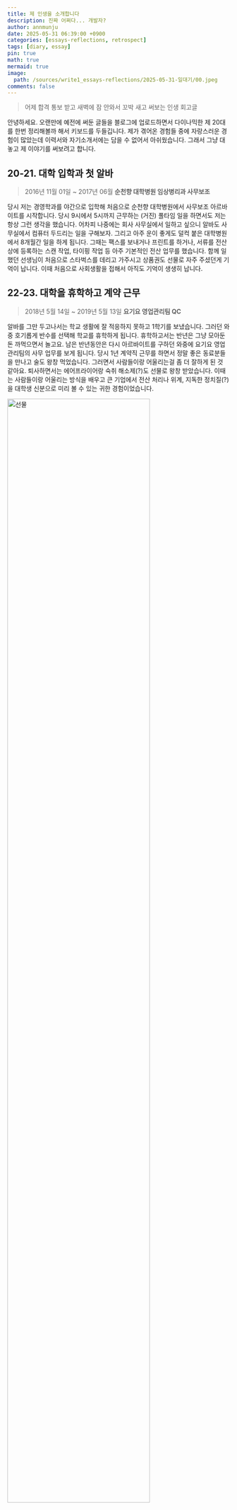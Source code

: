 ```yaml
---
title: 제 인생을 소개합니다 
description: 진짜 어쩌다... 개발자?
author: annmunju
date: 2025-05-31 06:39:00 +0900
categories: [essays-reflections, retrospect]
tags: [diary, essay]
pin: true
math: true
mermaid: true
image:
  path: /sources/write1_essays-reflections/2025-05-31-일대기/00.jpeg
comments: false
---
```


> 어제 합격 통보 받고 새벽에 잠 안와서 꼬박 새고 써보는 인생 회고글

안녕하세요. 오랜만에 예전에 써둔 글들을 블로그에 업로드하면서 다이나믹한 제 20대를 한번 정리해볼까 해서 키보드를 두들깁니다. 제가 겪어온 경험들 중에 자랑스러운 경험이 많았는데 이력서와 자기소개서에는 담을 수 없어서 아쉬웠습니다. 그래서 그냥 대놓고 제 이야기를 써보려고 합니다.

## 20-21. 대학 입학과 첫 알바

> 2016년 11월 01일 ~ 2017년 06월 **순천향 대학병원 임상병리과 사무보조**

당시 저는 경영학과를 야간으로 입학해 처음으로 순천향 대학병원에서 사무보조 아르바이트를 시작합니다. 당시 9시에서 5시까지 근무하는 (거진) 풀타임 일을 하면서도 저는 항상 그런 생각을 했습니다. 어차피 나중에는 회사 사무실에서 일하고 싶으니 알바도 사무실에서 컴퓨터 두드리는 일을 구해보자. 그리고 아주 운이 좋게도 덜컥 붙은 대학병원에서 8개월간 일을 하게 됩니다. 
그때는 팩스를 보내거나 프린트를 하거나, 서류를 전산상에 등록하는 스캔 작업, 타이핑 작업 등 아주 기본적인 전산 업무를 했습니다. 함께 일했던 선생님이 처음으로 스타벅스를 데리고 가주시고 상품권도 선물로 자주 주셨던게 기억이 납니다. 이때 처음으로 사회생활을 접해서 아직도 기억이 생생히 납니다.

## 22-23. 대학을 휴학하고 계약 근무 

> 2018년 5월 14일 ~ 2019년 5월 13일 **요기요 영업관리팀 QC**

알바를 그만 두고나서는 학교 생활에 잘 적응하지 못하고 1학기를 보냈습니다. 그러던 와중 호기롭게 반수를 선택해 학교를 휴학하게 됩니다. 휴학하고서는 반년은 그냥 모아둔 돈 까먹으면서 놀고요. 남은 반년동안은 다시 아르바이트를 구하던 와중에 요기요 영업관리팀의 사무 업무를 보게 됩니다.
당시 1년 계약직 근무를 하면서 정말 좋은 동료분들을 만나고 술도 왕창 먹었습니다. 그러면서 사람들이랑 어울리는걸 좀 더 잘하게 된 것 같아요. 퇴사하면서는 에어프라이어랑 숙취 해소제(?)도 선물로 왕창 받았습니다. 이때는 사람들이랑 어울리는 방식을 배우고 큰 기업에서 전산 처리나 위계, 지독한 정치질(?)을 대학생 신분으로 미리 볼 수 있는 귀한 경험이었습니다.

<img src="sources/write1_essays-reflections/2025-05-31-일대기/01.jpeg" alt="선물" style="width: 80%;">

## 23-24. 장기 봉사활동과 상장!

> 2019년 6월 13일 ~ 2020년 6월 28일 **아름다운가게 활동천사**

1년 계약이 만료된 후에 아직 학교로 복귀하기 전이어서 남는 시간동안 뭘 하면 좋을지 매번 고민이었는데 당시 회사를 같이 다닌 동료가 봉사활동을 추천해줘서 다니게 됩니다. 봉사가 참 좋았던게, 알바로 해본적 없는 손님 응대나 전산 업무를 다뤄볼 수 있던게 제겐 이제 와서는 많이 배우고 성장하게 되었던 경험 같습니다. 덕분에 가게서 파는 옷이나 물건들도 많이 사고 저도 가지고 있는 옷, 책 기부도 해서 재활용과 미니멀라이프의 가치를 크게 느낄 수 있었습니다. (진짜로..! 그래서 미니멀 라이프 책이랑 다큐멘터리 열심히 봤던 기억이 납니다.)

<img src="sources/write1_essays-reflections/2025-05-31-일대기/02.jpeg" alt="뱃지 인증" style="width: 60%;">

<div style="display: flex; justify-content: center; gap: 2%; align-items: flex-start;">
  <img src="sources/write1_essays-reflections/2025-05-31-일대기/03.jpeg" alt="상장1" style="height: auto;">
  <img src="sources/write1_essays-reflections/2025-05-31-일대기/04.jpeg" alt="상장2" style="height: auto;">
</div>

어릴때부터 상복은 없었는데 이땐 봉사활동으로 장학금도 타고 구청장 상장도 받아서 너무 기뻤던 해였습니다.

## 24. 방학 내내 현장실습

> 2020년 1월 2일 ~ 2020년 2월 21일 **매스씨앤지 마케팅실 실습**
> 
> 2020년 7월 ~ 2020년 8월 **SnC 경영컨설팅 실습**

학교 연계로 현장실습을 다녔습니다. 이때를 기억해보면 최악의 한해였던 것 같습니다. 기대했던 마케팅 실습은 그냥 국가 예산에서 자신들이 수주할만한 예산 목록을 기록해서 전산화하는 작업이라 단순 노동 반복이었고, 경영컨설팅 회사는 지독한 술문화를 보여준 곳이었습니다. 반항아 기질이 가득 차서는 술문화에 반항했다가 따로 불려가 술자리 내내 잔소리 들어야 했습니다. 헤헤... 결국 그 날 집에 가는길에 울면서 그만두겠다고 했는데 그 잔소리 당사자분이 사과하셔서 그냥 군말없이 두달 다녔습니다.
그래도 다니는 동안 학교를 다니며 배운 기업 분석 내용(PEST 분석 등등)을 실제로 적용해보기도 하고 그걸로 자료도 만들고 실제 공기업에 컨설팅 자료에 포함되기도 해서 뿌듯했던 기억입니다.

<img src="sources/write1_essays-reflections/2025-05-31-일대기/05.jpeg" alt="마케팅 실습" style="width: 80%;">

## 25. 졸업과 사무보조 아르바이트

> 2020년 11월 ~ 2021년 1월 **티머니 마케팅팀 사무보조**
> 
> 2021년 3월 ~ 2021년 9월 **에스티유니타스 SCM팀 사무보조**

졸업이 다가오면서 어떤 진로를 선택해야 좋을지 기로에 섰던 시기입니다. 경영학을 배우면서 마케팅을 해야겠다 다짐했는데 당시에는 예전 마케팅 방식보다 훨씬 핫한 디지털 마케팅이 성행했습니다. 그래서 부전공으로 CRM & 디지털 마케팅을 배우게 됩니다.
배우면서 아르바이트로 티머니와 에스티유니타스를 다니게 되는데요. 티머니는 3개월 계약직만 뽑는 체계로 오전 아르바이트를 진행했는데, 당시 필요한 데이터를 정리하고 추출하는 작업을 진행했습니다. 당시 처음으로 R을 배우던 것을 활용해서 전처리를 코드로 진행했는데 근무시간 4시간 중 1시간이면 수기 작업을 포함해도 끝나서 남는 시간에 강의 들었던게 기억납니다. 
이렇게 처음으로 자동화의 매력에 빠지게 됩니다. 다른 회사를 다니면서도 느꼈지만 자동화 할 수 있는 수많은 부분을 값싼 인력으로 대체한다는 느낌을 지우기 어려웠거든요.

<div style="display: flex; justify-content: center; gap: 2%; align-items: flex-start;">
  <img src="sources/write1_essays-reflections/2025-05-31-일대기/06.jpeg" alt="상장1" style="height: auto;">
  <img src="sources/write1_essays-reflections/2025-05-31-일대기/07.jpeg" alt="상장2" style="height: auto;">
</div>

그만두는 날, 짧게 일했지만 감사하게도 이렇게 편지를 남겨주셔서 지금까지도 보관중이랍니다.

## 26. 국비지원 교육과 첫 취업

> 2021년 12월 ~ 2022년 5월 **멀티캠퍼스 데이터 사이언스 전문가 과정**
> 
> 2022년 8월 8일 **아이스크림아트 데이터 분석가 인턴**으로 첫 취업!

계약직, 알바, 실습생 신분을 전전하던 저는 우연히 국비지원 교육을 알게 됩니다. 그중에서도 데이터 사이언스를 선택했습니다. 학과 과정에서도 통계와 엑셀을 다루는데 자신이 있었기 때문에 관련 분야로 가기 위해서 6개월에 걸친 교육을 듣게 됩니다. 그러면서 python에도 익숙해지며 Django, fastapi와 같은 프레임워크도 슬슬 알게 된 시점이지요.
교육을 듣는 중에 아주 재밌는 프로젝트를 진행했는데 **감성 서점** 이라는 주제로 책에 나온 키워드와 음악에 나온 가사를 임베딩으로 전환하고 유사한 결과를 보여주는 새로운 형태의 서점이었습니다. 지금 생각해도 꽤 재밌는, 멀티모달을 활용한 아이템이었던 것 같은데 당시에는 구축이 참 어려웠습니다. 
이런 프로젝트 경험을 보고 아이스크림아트에서 첫 면접을 보게 됩니다. 면접 당시 저는 참 모르는 개념이 많은 지원자였는데 오히려 이런 짧은 경험에 모르는게 당연하다며 아는척 하지 않는 모습을 좋게 봐주셨습니다. 그래서 아주아주 운좋은 첫번째 회사 생활을 시작하게 됩니다!

## 27-28. 본격 신입 사원 시작. 주니어 개발자로 성장

> 2022년 11월 8일 ~ 2024년 9월 20일 **아이스크림아트 ML Application 개발자**

데이터 분석으로 일을 시작했지만 작은 회사 특성상 모델 데모 페이지도 만들어야하고, 훈련도 해야하고, 백엔드 개발도 해야하는.. 잡부의 삶이 시작되었습니다. 물론 저는 뭘 좋아하는지 자신있는지 잘하는지 알지 못하는 단계였기 때문에 이런 다양한 업무 경험이 오히려 도움이 되었습니다.
AI 서비스 기획을 할 일도 꽤 있었는데 제가 생각하는 좋은 아이템을 대표님께 발표드리니 한번 개발하라며 TF 팀도 꾸려주셔서 재밌는 업무들을 했습니다. (시장엔 못나갔지만요)

<div style="display: flex; justify-content: center; gap: 2%; align-items: flex-start;">
  <img src="sources/write1_essays-reflections/2025-05-31-일대기/08.jpeg" alt="업무 현장1" style="height: auto;">
  <img src="sources/write1_essays-reflections/2025-05-31-일대기/09.jpeg" alt="업무 현장2" style="height: auto;">
</div>

그때 직접 시연을 하면서 보여드리기 위해서 회의실에 현장을 꾸미면서 기대에 찼던게 아직 기억이 납니다. 그렇지만 AI 연구소에서의 저는 AI 모델링과 분석에 특화된 인력으로 키우고자 하셔서 다른 길을 탐색하고파 퇴사를 결심하게 됩니다.

## 28-29. 퇴사 - 교육 - 부트캠프 - 취준

> 2024년 9월 23일 ~ 2025년 2월 **AWS Korea와 함께하는 클라우드 아키텍처 교육**

약 3년전에 들은 국비교육으로 더이상의 국비교육은 들을 수 없지만 서울시에서 시행하는 소프트웨어 교육 SeSAC의 기회가 있어 작년과 올해에 걸처 듣게 되었습니다. 기존 회사에서는 온프레미스 서버 위주로 개발하고 운영했지만 그런 회사는 많지 않고 적절히 클라우드 서비스를 활용할 줄 알아야 개발자로써 더 좋은 역량을 갖춘다고 생각했습니다. 
VM 서버 가상화 개념부터 퍼블릭, 프라이빗 클라우드까지. 온전하게 개념들을 다 숙지할 수 없는 빠른 속도였지만 그래도 앞서 근무했던 경험이 있어 좀 더 빠르게 습득하고 더하여 프로젝트를 통해서 개인적으로는 하기 힘든 쿠버네티스 상에서의 개발을 경험하게 되었습니다.

> 2025년 3월 ~ 2025년 5월 **NIPA-AWS Developer 부트캠프**

교육을 통해 익혔던 내용을 바탕으로 프로젝트 중심의 짧은 부트캠프를 수강하면서 이해가 어려웠던 AWS 클라우드 부분을 조금 더 강화하게 됩니다. 교육을 수강한 후에 프로젝트를 진행하게 되었고 개발자 과정에서 대상이라는 쾌거를 이루게 됩니다..!

<div style="display: flex; justify-content: center; gap: 2%; align-items: flex-start;">
  <img src="sources/write1_essays-reflections/2025-05-31-일대기/10.png" alt="업무 현장1" style="height: auto;">
  <img src="sources/write1_essays-reflections/2025-05-31-일대기/11.png" alt="업무 현장2" style="height: auto;">
</div>

말도 많고 탈도 많은 프로젝트였지만 팀원들간 불화가 생길 때의 현명한 대처와 공수가 부족할 때는 어떻게 해나가야 하는게 좋은 방식인지 배웠던 경험인 것 같습니다. (그래도 여전히 어려운 일인 것 같습니다 ㅠㅠ...)

> 2025년 6월 ...!

쉼없이 달려온 20대에, 반년이 남았습니다. 제게 20대는 경영학과를 재학하면서 학교 밖에서 경험하고 배워나가면서 제게 잘 맞는 일이 무엇인지 한참 찾았던 시기입니다. 갈피를 잡았다 생각한 시점에도 새로운 방향을 모색해봤습니다. 저 사이사이에 더 많은 알바와 자잘한 교육이 들어있습니다. 열심히 살아왔다고 생각합니다.

그렇지만 언제나 처음은 어렵고 그래서 떨리는 밤이었습니다. 어제 고대하던 면접 합격 메일을 받고 너무나 기뻤습니다. 그냥 기쁘다는 말도 모자라게 행복했습니다. 무엇보다 지금까지의 경험중에 가장 힘든 취업 준비 기간이었습니다.
그래도 저는 언제나 그랬듯 일로써 인정받고 진심을 다해 파고들어 빨리 배우고 성장하는 개발자가 되고자 합니다. 

잘 부탁드립니다. 
개발자 안문주였습니다.